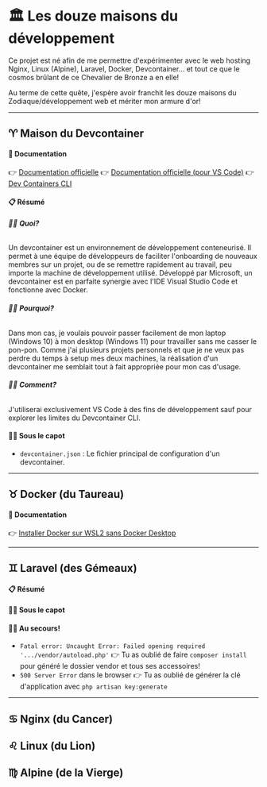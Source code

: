 # 🏛️ Les douze maisons du développement

Ce projet est né afin de me permettre d'expérimenter avec le web hosting Nginx, Linux (Alpine), Laravel, Docker, Devcontainer... et tout ce que le cosmos brûlant de ce Chevalier de Bronze a en elle!

Au terme de cette quête, j'espère avoir franchit les douze maisons du Zodiaque/développement web et mériter mon armure d'or!

---
## ♈ **Maison du Devcontainer**

#### 📖 **Documentation**

👉 [Documentation officielle](https://containers.dev/)
👉 [Documentation officielle (pour VS Code)](https://code.visualstudio.com/docs/devcontainers/containers)
👉 [Dev Containers CLI](https://github.com/devcontainers/cli)

#### 📋 **Résumé**
###### 🤷‍♀️ **Quoi?**
Un devcontainer est un environnement de développement conteneurisé. Il permet à une équipe de développeurs de faciliter l'onboarding de nouveaux membres sur un projet, ou de se remettre rapidement au travail, peu importe la machine de développement utilisé. Développé par Microsoft, un devcontainer est en parfaite synergie avec l'IDE Visual Studio Code et fonctionne avec Docker.
###### 🙎‍♀️ **Pourquoi?**
Dans mon cas, je voulais pouvoir passer facilement de mon laptop (Windows 10) à mon desktop (Windows 11) pour travailler sans me casser le pon-pon. Comme j'ai plusieurs projets personnels et que je ne veux pas perdre du temps à setup mes deux machines, la réalisation d'un devcontainer me semblait tout à fait appropriée pour mon cas d'usage.
###### 👷‍♀️ **Comment?**
J'utiliserai exclusivement VS Code à des fins de développement sauf pour explorer les limites du Devcontainer CLI.

#### 👩‍🔧 **Sous le capot**
- `devcontainer.json` : Le fichier principal de configuration d'un devcontainer. 

---
## ♉ **Docker (du Taureau)**

#### 📖 **Documentation**

👉 [Installer Docker sur WSL2 sans Docker Desktop](https://dev.to/felipecrs/simply-run-docker-on-wsl2-3o8)

---

## ♊ **Laravel (des Gémeaux)**

#### 📋 **Résumé**

#### 👩‍🔧 **Sous le capot**

#### 🦸‍♀️ **Au secours!**
- `Fatal error: Uncaught Error: Failed opening required '.../vendor/autoload.php'` 
	👉 Tu as oublié de faire `composer install` pour généré le dossier vendor et tous ses accessoires!
- `500 Server Error` dans le browser 
	👉 Tu as oublié de générer la clé d'application avec `php artisan key:generate`

---

## ♋ Nginx (du Cancer)

## ♌ Linux (du Lion)

## ♍ Alpine (de la Vierge)